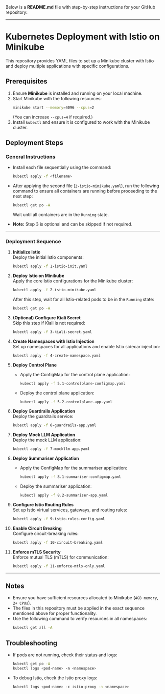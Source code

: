 Below is a **README.md** file with step-by-step instructions for your GitHub repository:

---

# Kubernetes Deployment with Istio on Minikube

This repository provides YAML files to set up a Minikube cluster with Istio and deploy multiple applications with specific configurations.

## Prerequisites

1. Ensure **Minikube** is installed and running on your local machine.
2. Start Minikube with the following resources:
   ```bash
   minikube start --memory=4096 --cpus=2
   ```
   (You can increase `--cpus=4` if required.)
3. Install `kubectl` and ensure it is configured to work with the Minikube cluster.

## Deployment Steps

### General Instructions

- Install each file sequentially using the command:
  ```bash
  kubectl apply -f <filename>
  ```
- After applying the second file (`2-istio-minikube.yaml`), run the following command to ensure all containers are running before proceeding to the next step:
  ```bash
  kubectl get po -A
  ```
  Wait until all containers are in the `Running` state.

- **Note:** Step 3 is optional and can be skipped if not required.

---

### Deployment Sequence

1. **Initialize Istio**  
   Deploy the initial Istio components:
   ```bash
   kubectl apply -f 1-istio-init.yaml
   ```

2. **Deploy Istio on Minikube**  
   Apply the core Istio configurations for the Minikube cluster:
   ```bash
   kubectl apply -f 2-istio-minikube.yaml
   ```
   After this step, wait for all Istio-related pods to be in the `Running` state:
   ```bash
   kubectl get po -A
   ```

3. **(Optional) Configure Kiali Secret**  
   Skip this step if Kiali is not required:
   ```bash
   kubectl apply -f 3-kiali-secret.yaml
   ```

4. **Create Namespaces with Istio Injection**  
   Set up namespaces for all applications and enable Istio sidecar injection:
   ```bash
   kubectl apply -f 4-create-namespace.yaml
   ```

5. **Deploy Control Plane**  
   - Apply the ConfigMap for the control plane application:
     ```bash
     kubectl apply -f 5.1-controlplane-configmap.yaml
     ```
   - Deploy the control plane application:
     ```bash
     kubectl apply -f 5.2-controlplane-app.yaml
     ```

6. **Deploy Guardrails Application**  
   Deploy the guardrails service:
   ```bash
   kubectl apply -f 6-guardrails-app.yaml
   ```

7. **Deploy Mock LLM Application**  
   Deploy the mock LLM application:
   ```bash
   kubectl apply -f 7-mockllm-app.yaml
   ```

8. **Deploy Summariser Application**  
   - Apply the ConfigMap for the summariser application:
     ```bash
     kubectl apply -f 8.1-summariser-configmap.yaml
     ```
   - Deploy the summariser application:
     ```bash
     kubectl apply -f 8.2-summariser-app.yaml
     ```

9. **Configure Istio Routing Rules**  
   Set up Istio virtual services, gateways, and routing rules:
   ```bash
   kubectl apply -f 9-istio-rules-config.yaml
   ```

10. **Enable Circuit Breaking**  
    Configure circuit-breaking rules:
    ```bash
    kubectl apply -f 10-circuit-breaking.yaml
    ```

11. **Enforce mTLS Security**  
    Enforce mutual TLS (mTLS) for communication:
    ```bash
    kubectl apply -f 11-enforce-mtls-only.yaml
    ```

---

## Notes

- Ensure you have sufficient resources allocated to Minikube (`4GB memory`, `2+ CPUs`).
- The files in this repository must be applied in the exact sequence mentioned above for proper functionality.
- Use the following command to verify resources in all namespaces:
  ```bash
  kubectl get all -A
  ```

## Troubleshooting

- If pods are not running, check their status and logs:
  ```bash
  kubectl get po -A
  kubectl logs <pod-name> -n <namespace>
  ```
- To debug Istio, check the Istio proxy logs:
  ```bash
  kubectl logs <pod-name> -c istio-proxy -n <namespace>
  ```
